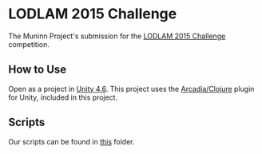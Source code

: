 # LODLAM 2015 Challenge

The Muninn Project's submission for the [LODLAM 2015 Challenge](http://summit2015.lodlam.net/challenge/) competition.

## How to Use

Open as a project in [Unity 4.6](http://unity3d.com/). This project uses the [Arcadia/Clojure](https://github.com/arcadia-unity/Arcadia) plugin for Unity, included in this project.

## Scripts

Our scripts can be found in [this](https://github.com/markfarrell/lodlam-2015/tree/master/Assets/Arcadia/Scripts)
folder.
